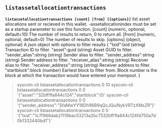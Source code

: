 ## **`listassetallocationtransactions`**

**`listassetallocationtransactions [count] [from] [{options}]`**
list asset allocations sent or recieved in this wallet. -assetallocationindex must be set as a startup parameter to use this function.
[count]          (numeric, optional, default=10) The number of results to return, 0 to return all.
[from]           (numeric, optional, default=0) The number of results to skip.
[options]        (object, optional) A json object with options to filter results
    {
      "txid":txid					(string) Transaction ID to filter.
	   "asset":guid					(string) Asset GUID to filter.
      "sender_alias":string			(string) Sender alias to filter.
      "sender_address":string		(string) Sender address to filter.
      "receiver_alias":string		(string) Receiver alias to filter.
      "receiver_address":string		(string) Receiver address to filter.
      "startblock":block 			(number) Earliest block to filter from. Block number is the block at which the transaction would have entered your mempool.
    }
> syscoin-cli listassetallocationtransactions 0 10
> syscoin-cli listassetallocationtransactions 0 0 '{"asset":"32bff1fa844c124","startblock":0}'
> syscoin-cli listassetallocationtransactions 0 0 '{"sender_address":"SfaMwYY19Dh96B9qQcJQuiNykVRTzXMsZR"}'
> syscoin-cli listassetallocationtransactions 0 0 '{"txid":"1c7f966dab21119bac53213a2bc7532bff1fa844c124fd750a7d0b1332440bd1"}'
